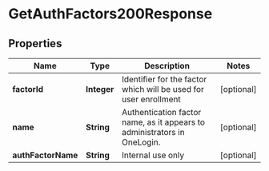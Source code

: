 

# GetAuthFactors200Response


## Properties

| Name | Type | Description | Notes |
|------------ | ------------- | ------------- | -------------|
|**factorId** | **Integer** | Identifier for the factor which will be used for user enrollment |  [optional] |
|**name** | **String** | Authentication factor name, as it appears to administrators in OneLogin. |  [optional] |
|**authFactorName** | **String** | Internal use only |  [optional] |



